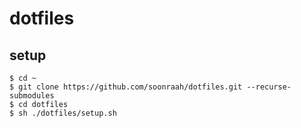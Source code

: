 # dotfiles

## setup

```
$ cd ~
$ git clone https://github.com/soonraah/dotfiles.git --recurse-submodules
$ cd dotfiles
$ sh ./dotfiles/setup.sh
```
